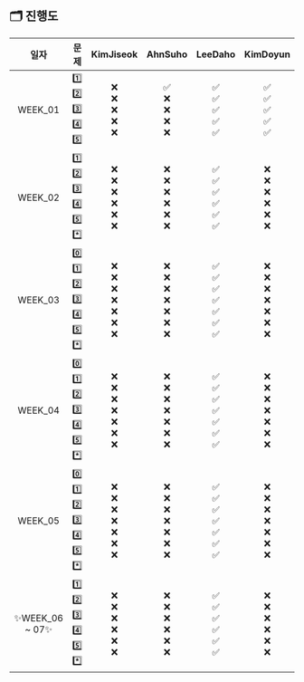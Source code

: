 ## 🗂️ 진행도

| 일자 | 문제 | KimJiseok | AhnSuho | LeeDaho | KimDoyun |
|:-------:|:-------:|:-------:|:-------:|:-------:|:-------:|
| WEEK_01  | 1️⃣<br>2️⃣<br>3️⃣<br>4️⃣<br>5️⃣   |    ❌<br>❌<br>❌<br>❌<br>❌    |     ✅<br>❌<br>❌<br>❌<br>❌     |     ✅<br>✅<br>✅<br>✅<br>✅     |     ✅<br>✅<br>✅<br>✅<br>✅     |    
| WEEK_02  | 1️⃣<br>2️⃣<br>3️⃣<br>4️⃣<br>5️⃣<br>*️⃣   |    ❌<br>❌<br>❌<br>❌<br>❌<br>❌    |     ❌<br>❌<br>❌<br>❌<br>❌<br>❌     |     ✅<br>✅<br>✅<br>✅<br>✅<br>✅     |     ❌<br>❌<br>❌<br>❌<br>❌<br>❌     |  
| WEEK_03  | 0️⃣<br>1️⃣<br>2️⃣<br>3️⃣<br>4️⃣<br>5️⃣<br>*️⃣  |    ❌<br>❌<br>❌<br>❌<br>❌<br>❌<br>❌    |     ❌<br>❌<br>❌<br>❌<br>❌<br>❌<br>❌     |     ✅<br>✅<br>✅<br>✅<br>✅<br>✅<br>✅     |     ❌<br>❌<br>❌<br>❌<br>❌<br>❌<br>❌     |  
| WEEK_04  | 0️⃣<br>1️⃣<br>2️⃣<br>3️⃣<br>4️⃣<br>5️⃣<br>*️⃣  |    ❌<br>❌<br>❌<br>❌<br>❌<br>❌<br>❌    |     ❌<br>❌<br>❌<br>❌<br>❌<br>❌<br>❌     |     ✅<br>✅<br>✅<br>✅<br>✅<br>✅<br>✅     |     ❌<br>❌<br>❌<br>❌<br>❌<br>❌<br>❌     |  
| WEEK_05  | 0️⃣<br>1️⃣<br>2️⃣<br>3️⃣<br>4️⃣<br>5️⃣<br>*️⃣  |    ❌<br>❌<br>❌<br>❌<br>❌<br>❌<br>❌    |     ❌<br>❌<br>❌<br>❌<br>❌<br>❌<br>❌     |     ✅<br>✅<br>✅<br>✅<br>✅<br>✅<br>✅     |     ❌<br>❌<br>❌<br>❌<br>❌<br>❌<br>❌     |  
| ✨WEEK_06 ~ 07✨  |  1️⃣<br>2️⃣<br>3️⃣<br>4️⃣<br>5️⃣<br>*️⃣  |    ❌<br>❌<br>❌<br>❌<br>❌<br>❌    |     ❌<br>❌<br>❌<br>❌<br>❌<br>❌     |    ✅<br>✅<br>✅<br>✅<br>✅<br>✅     |     ❌<br>❌<br>❌<br>❌<br>❌<br>❌     |   

